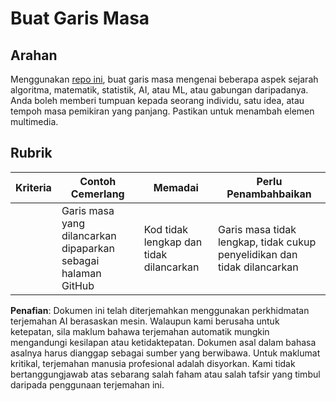 # Buat Garis Masa

## Arahan

Menggunakan [repo ini](https://github.com/Digital-Humanities-Toolkit/timeline-builder), buat garis masa mengenai beberapa aspek sejarah algoritma, matematik, statistik, AI, atau ML, atau gabungan daripadanya. Anda boleh memberi tumpuan kepada seorang individu, satu idea, atau tempoh masa pemikiran yang panjang. Pastikan untuk menambah elemen multimedia.

## Rubrik

| Kriteria | Contoh Cemerlang                                 | Memadai                                   | Perlu Penambahbaikan                                             |
| -------- | ------------------------------------------------ | ----------------------------------------- | ---------------------------------------------------------------- |
|          | Garis masa yang dilancarkan dipaparkan sebagai halaman GitHub | Kod tidak lengkap dan tidak dilancarkan | Garis masa tidak lengkap, tidak cukup penyelidikan dan tidak dilancarkan |

**Penafian**:
Dokumen ini telah diterjemahkan menggunakan perkhidmatan terjemahan AI berasaskan mesin. Walaupun kami berusaha untuk ketepatan, sila maklum bahawa terjemahan automatik mungkin mengandungi kesilapan atau ketidaktepatan. Dokumen asal dalam bahasa asalnya harus dianggap sebagai sumber yang berwibawa. Untuk maklumat kritikal, terjemahan manusia profesional adalah disyorkan. Kami tidak bertanggungjawab atas sebarang salah faham atau salah tafsir yang timbul daripada penggunaan terjemahan ini.